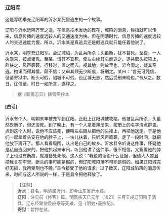 <script type="text/javascript">
    var head = document.getElementsByTagName('head')[0];
    cssURL = '/public/liao.css';
    linkTag = document.createElement('link');
    linkTag.href = cssURL;
    linkTag.setAttribute('type','text/css');
    linkTag.setAttribute('rel','stylesheet');
    head.appendChild(linkTag);
</script>
### 辽阳军

这是写明季充辽阳军的沂水某死里逃生的一个故事。

辽阳与沂水远隔万里之遥，在信息技术发达的现在，城陷的消息，弹指就可以传来，信息传播的速度远较人的交通速度为快。但在明清时代，信息传播的速度远较人的交通速度为慢，所以，沂水某是真逃兵还是假逃兵就只能任着他说了。

沂水某，明季充辽阳军。会辽城陷，为乱兵所杀；头虽断，犹不甚死。至夜，一人执簿来，按点诸鬼。至某，谓其不宜死，使左右续其头而送之。遂共取头按项上，群扶之，风声簌簌，行移时，置之而去。视其地，则故里也。沂今闻之，疑其窃逃。拘讯而得其情，颇不信；又审其颈无少断痕，将刑之。某曰：“言无可凭信，但请寄狱中。断头可假，陷城不可假。设辽城无恙，然后受刑未晚也。”令从之。数日，辽信至，时日一如所言，遂释之。

</section>

> 据《聊斋志异》铸雪斋抄本

#### [白话]
<aside>

沂水有个人，明朝末年被充军到辽阳。正赶上辽阳城被攻陷，他被乱兵所杀，头虽然砍断了，但还没死。到了晚上，有一个人拿着簿册来，按册上的名字清点群鬼。点到这个人时，说他不应该死，便叫左右随从把他的头接上，再把他送走。于是他们一起拿着头安在他的脖子上，一块儿扶着，只听风声簌簌，走了一段时间，就把他放下离开了。那人看看周围，认出是自己的故乡。沂水县令听说这件事，怀疑他是私自逃回来的。把他抓起来审讯，听到他讲了这件事，很不相信，又察看他的脖子上也没有断痕，就准备处死他。这人说：“我说的话没什么证据，但请大人暂且把我关在牢里。断头的事可能是假的，但辽阳城陷落不可能是假的。如果辽阳城完好无损，我再受刑也不晚。”县令接受了他的请求。过了数天，辽阳城陷落的消息传来，时间与这人所说的一样，于是县令把他释放了。

</aside>

> 【注释】  
<b>沂水</b>：县名，明清属沂州，即今山东省沂水县。  
<b>辽阳</b>：注见前《佟客》篇。明熹宗天启元年（1621）三月壬戌辽阳陷于清兵，辽东经略使袁应泰等死难。见《明史•熹宗纪》。  
<b>寄狱</b>：暂押在狱。  
